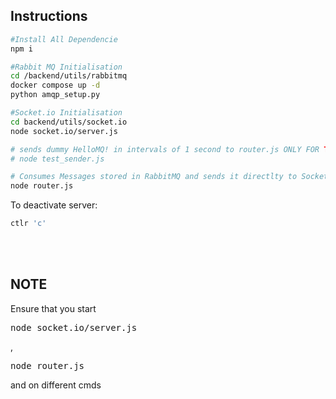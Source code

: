 ## Instructions
```bash
#Install All Dependencie
npm i

#Rabbit MQ Initialisation
cd /backend/utils/rabbitmq
docker compose up -d
python amqp_setup.py

#Socket.io Initialisation
cd backend/utils/socket.io
node socket.io/server.js

# sends dummy HelloMQ! in intervals of 1 second to router.js ONLY FOR TESTING
# node test_sender.js 

# Consumes Messages stored in RabbitMQ and sends it directlty to Socket.io
node router.js 
```

To deactivate server:
```bash
ctlr 'c' 
```

<br>
<br>
<h2>NOTE</h2> 
Ensure that you start <pre>node socket.io/server.js</pre>, <pre>node router.js</pre> and <!-- <pre>node test_sender.js</pre> OPTIONAL --> on different cmds
